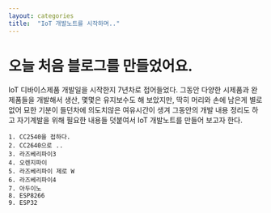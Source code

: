 ```yaml
---
layout: categories
title:  "IoT 개발노트를 시작하며.."
---
```


# 오늘 처음 블로그를 만들었어요.

IoT 디바이스제품 개발일을 시작한지 7년차로 접어들었다.
그동안 다양한 시제품과 완제품들을 개발해서 생산, 몇몇은 유지보수도 해 보았지만,
딱히 머리와 손에 남은게 별로 없어 묘한 기분이 들던차에 의도치않은 여유시간이 생겨
그동안의 개발 내용 정리도 하고 자기계발을 위해 필요한 내용들 덧붙여서 IoT 개발노트를
만들어 보고자 한다. 

	1. CC2540을 접하다.
	2. CC2640으로 ..
	3. 라즈베리파이3
	4. 오렌지파이
	5. 라즈베리파이 제로 W
	6. 라즈베리파이4
	7. 아두이노
	8. ESP8266
	9. ESP32
